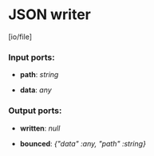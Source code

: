 # JSON writer

[io/file]

### Input ports:

* __path__: _string_



* __data__: _any_



### Output ports:

* __written__: _null_



* __bounced__: _{"data" :any, "path" :string}_



